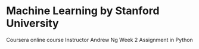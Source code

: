 # Machine Learning by Stanford University
Coursera online course
Instructor Andrew Ng
Week 2 Assignment in Python
